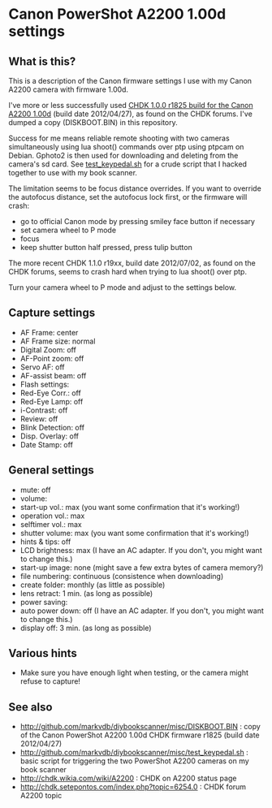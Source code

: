 Canon PowerShot A2200 1.00d settings
====================================

What is this?
-------------
This is a description of the Canon firmware settings I use with my Canon A2200 camera with firmware 1.00d.

I've more or less successfully used [CHDK 1.0.0 r1825 build for the Canon A2200 1.00d](http://github.com/markvdb/diybookscanner/misc/DISKBOOT.BIN) (build date 2012/04/27), as found on the CHDK forums. I've dumped a copy (DISKBOOT.BIN) in this repository.

Success for me means reliable remote shooting with two cameras simultaneously using lua shoot() commands over ptp using ptpcam on Debian. Gphoto2 is then used for downloading and deleting from the camera's sd card. See [test_keypedal.sh](http://github.com/markvdb/diybookscanner/misc/test_keypedal.sh) for a crude script that I hacked together to use with my book scanner.

The limitation seems to be focus distance overrides. If you want to override the autofocus distance, set the autofocus lock first, or the firmware will crash:
 * go to official Canon mode by pressing smiley face button if necessary
 * set camera wheel to P mode
 * focus
 * keep shutter button half pressed, press tulip button


The more recent CHDK 1.1.0 r19xx, build date 2012/07/02, as found on the CHDK forums, seems to crash hard when trying to lua shoot() over ptp.

Turn your camera wheel to P mode and adjust to the settings below.

Capture settings
----------------
* AF Frame: center
* AF Frame size: normal
* Digital Zoom: off
* AF-Point zoom: off
* Servo AF: off
* AF-assist beam: off
* Flash settings:
 * Red-Eye Corr.: off
 * Red-Eye Lamp: off
* i-Contrast: off
* Review: off
* Blink Detection: off
* Disp. Overlay: off
* Date Stamp: off

General settings
----------------
* mute: off
* volume:
 * start-up vol.: max (you want some confirmation that it's working!)
 * operation vol.: max
 * selftimer vol.: max
 * shutter volume: max (you want some confirmation that it's working!)
* hints & tips: off
* LCD brightness: max (I have an AC adapter. If you don't, you might want to change this.)
* start-up image: none (might save a few extra bytes of camera memory?)
* file numbering: continuous (consistence when downloading)
* create folder: monthly (as little as possible)
* lens retract: 1 min. (as long as possible)
* power saving:
 * auto power down: off (I have an AC adapter. If you don't, you might want to change this.)
 * display off: 3 min. (as long as possible)

Various hints
-------------
* Make sure you have enough light when testing, or the camera might refuse to capture!

See also
--------
* http://github.com/markvdb/diybookscanner/misc/DISKBOOT.BIN : copy of the Canon PowerShot A2200 1.00d CHDK firmware r1825 (build date 2012/04/27)
* http://github.com/markvdb/diybookscanner/misc/test_keypedal.sh : basic script for triggering the two PowerShot A2200 cameras on my book scanner
* http://chdk.wikia.com/wiki/A2200 : CHDK on A2200 status page
* http://chdk.setepontos.com/index.php?topic=6254.0 : CHDK forum A2200 topic